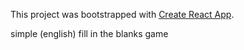 This project was bootstrapped with [Create React App](https://github.com/facebook/create-react-app).

simple (english) fill in the blanks game
